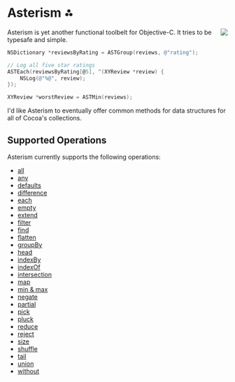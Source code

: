 # Asterism ⁂

<a href="https://travis-ci.org/robb/Asterism?branch=master">
    <img src="https://travis-ci.org/robb/Asterism.png?branch=master" align="right">
</a>

Asterism is yet another functional toolbelt for Objective-C. It tries to be
typesafe and simple.

```objective-c
NSDictionary *reviewsByRating = ASTGroup(reviews, @"rating");

// Log all five star ratings
ASTEach(reviewsByRating[@5], ^(XYReview *review) {
    NSLog(@"%@", review);
});

XYReview *worstReview = ASTMin(reviews);
```

I'd like Asterism to eventually offer common methods for data structures for all
of Cocoa's collections.

## Supported Operations

Asterism currently supports the following operations:

* [all](Asterism/ASTAll.h)
* [any](Asterism/ASTAny.h)
* [defaults](Asterism/ASTDefaults.h)
* [difference](Asterism/ASTDifference.h)
* [each](Asterism/ASTEach.h)
* [empty](Asterism/ASTEmpty.h)
* [extend](Asterism/ASTExtend.h)
* [filter](Asterism/ASTFilter.h)
* [find](Asterism/ASTFind.h)
* [flatten](Asterism/ASTFlatten.h)
* [groupBy](Asterism/ASTGroupBy.h)
* [head](Asterism/ASTHead.h)
* [indexBy](Asterism/ASTIndexBy.h)
* [indexOf](Asterism/ASTIndexOf.h)
* [intersection](Asterism/ASTIntersection.h)
* [map](Asterism/ASTMap.h)
* [min & max](Asterism/ASTMinMax.h)
* [negate](Asterism/ASTNegate.h)
* [partial](Asterism/ASTPartial.h)
* [pick](Asterism/ASTPick.h)
* [pluck](Asterism/ASTPluck.h)
* [reduce](Asterism/ASTReduce.h)
* [reject](Asterism/ASTReject.h)
* [size](Asterism/ASTSize.h)
* [shuffle](Asterism/ASTShuffle.h)
* [tail](Asterism/ASTTail.h)
* [union](Asterism/ASTUnion.h)
* [without](Asterism/ASTWithout.h)
